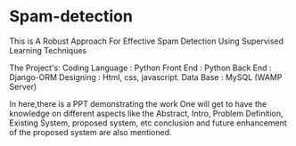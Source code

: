 # Spam-detection
This is A Robust Approach For Effective Spam Detection Using Supervised Learning Techniques
 
The Project's:
Coding Language :  Python
Front End       :  Python
Back End        :  Django-ORM
Designing			  :  Html, css, javascript.
Data Base			  :  MySQL (WAMP Server)

In here,there  is a PPT demonstrating the work
One will get to have the knowledge on different aspects like the Abstract, Intro, Problem Definition, Existing System, proposed system, etc
conclusion and future enhancement of the proposed system are also mentioned.
